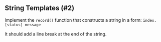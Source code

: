 ## String Templates (#2)

Implement the `record()` function that constructs a string in a form:
```index. [status] message```

It should add a line break at the end of the string.